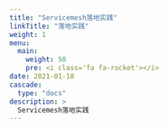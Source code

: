 ```yaml
---
title: "Servicemesh落地实践"
linkTitle: "落地实践"
weight: 1
menu:
  main:
    weight: 50
    pre: <i class='fa fa-rocket'></i>
date: 2021-01-18
cascade:
  type: "docs"
description: >
  Servicemesh落地实践
---
```


